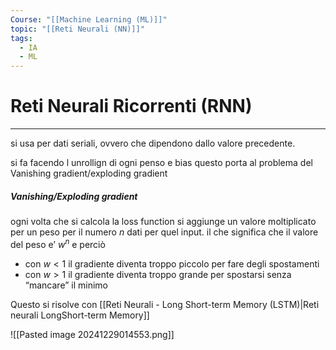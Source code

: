 ```yaml
---
Course: "[[Machine Learning (ML)]]"
topic: "[[Reti Neurali (NN)]]"
tags:
  - IA
  - ML
---
```


# Reti Neurali Ricorrenti (RNN)
---
si usa per dati seriali, ovvero che dipendono dallo valore precedente.

si fa facendo l unrollign di ogni penso e bias questo porta al problema del 
Vanishing gradient/exploding gradient 

##### Vanishing/Exploding gradient

ogni volta che si calcola la loss function si aggiunge un valore moltiplicato per un peso per il numero $n$ dati per quel input. il che significa che il valore del peso e’ $w^n$ e perciò 
- con $w<1$ il gradiente diventa troppo piccolo per fare degli spostamenti 
- con $w>1$ il gradiente diventa troppo grande per spostarsi senza “mancare” il minimo

Questo si risolve con [[Reti Neurali - Long Short-term Memory (LSTM)|Reti neurali LongShort-term Memory]]






![[Pasted image 20241229014553.png]]

